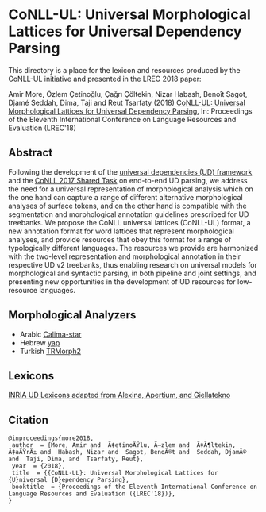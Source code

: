 # CoNLL-UL: Universal Morphological Lattices for Universal Dependency Parsing

This directory is a place for the lexicon and resources produced by the CoNLL-UL initiative and presented in the LREC 2018 paper:

Amir More, Özlem Çetinoğlu, Çağrı Çöltekin, Nizar Habash, Benoît Sagot,
Djamé Seddah, Dima, Taji and Reut Tsarfaty (2018)
[CoNLL-UL: Universal Morphological Lattices for Universal Dependency Parsing.](http://coltekin.net/cagri/papers/more2018.pdf)
In: Proceedings of the Eleventh International Conference
on Language Resources and Evaluation (LREC'18) 

## Abstract
Following the development of the [universal dependencies (UD) framework](http://universaldependencies.org) and the [CoNLL 2017 Shared Task](http://universaldependencies.org/conll17/) on end-to-end UD
parsing, we address the need for a universal representation of morphological analysis which on the one hand can capture a range
of different alternative morphological analyses of surface tokens, and on the other hand is compatible with the segmentation and
morphological annotation guidelines prescribed for UD treebanks. We propose the CoNLL universal lattices (CoNLL-UL) format, a
new annotation format for word lattices that represent morphological analyses, and provide resources that obey this format for a range
of typologically different languages. The resources we provide are harmonized with the two-level representation and morphological
annotation in their respective UD v2 treebanks, thus enabling research on universal models for morphological and syntactic parsing,
in both pipeline and joint settings, and presenting new opportunities in the development of UD resources for low-resource languages.

## Morphological Analyzers
* Arabic [Calima-star](https://camel.abudhabi.nyu.edu/calima-star/)
* Hebrew [yap](https://github.com/habeanf/yap)
* Turkish [TRMorph2](https://github.com/coltekin/TRmorph/tree/trmorph2)

## Lexicons
[INRIA UD Lexicons adapted from Alexina, Apertium, and Giellatekno](http://alpage.inria.fr/~sagot/udlexicons.html)

## Citation
```
@inproceedings{more2018,
 author  = {More, Amir and  Ã‡etinoÄŸlu, Ã–zlem and  Ã‡Ã¶ltekin, Ã‡aÄŸrÄ± and  Habash, Nizar and  Sagot, BenoÃ®t and  Seddah, DjamÃ© and  Taji, Dima, and  Tsarfaty, Reut},
 year  = {2018},
 title  = {{CoNLL-UL}: Universal Morphological Lattices for {U}niversal {D}ependency Parsing},
 booktitle  = {Proceedings of the Eleventh International Conference on Language Resources and Evaluation ({LREC'18})},
}
```
